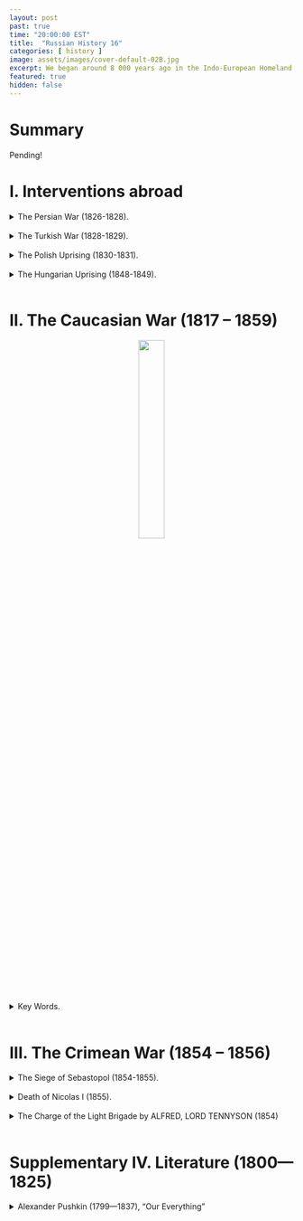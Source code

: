 ```yaml
---
layout: post
past: true
time: "20:00:00 EST"
title:  "Russian History 16"
categories: [ history ]
image: assets/images/cover-default-02B.jpg
excerpt: We began around 8 000 years ago in the Indo-European Homeland and ended in 988, when Vladimir the Great adopted Orthodox Christianity.
featured: true
hidden: false
---
```


# Summary

Pending!

# I. Interventions abroad 

<details>
   <summary>The Persian War (1826-1828).</summary>
      <ul>
         <li>Griboyedov.</li>
      </ul>
</details>
<br>

<details>
   <summary>The Turkish War (1828-1829).</summary>
   <ul>
      <li>The Greek-Turkish war of national liberation;</li>
      <li>Lord Byron;</li>
      <li>The Navarin naval battle.</li>
   </ul>
  <figure style="text-align: center;">
    <img src="{{ site.baseurl }}/assets/images/2021-05-24-img_01.jpg" 
         style="width: 45%;"/>
      <figcaption style="font-style: italic; font-size: 10;">Pushkin’s 'Journey to Erzurum'</figcaption>
  </figure>
</details>
<br>

<details>
   <summary>The Polish Uprising (1830-1831).</summary>
   <figure style="text-align: center;"><img src="{{ site.baseurl }}/assets/images/2021-05-24-img_02.jpg" style="width: 45%;"/><figcaption style="font-style: italic; font-size: 10;">Russia is the policeman of Europe.</figcaption>
   </figure>
   <ul>
      <li>Karolina Sobańska: Secretary to Count General de Witt, her official lover: both agents of the Russian secret police! Her sister, Evelina Gańska, later married Balzac.</li>
      <li>Pushkin: “Ja vas ljubil” (Lecture 15).</li>
      <li>Adam Mickiewicz: A trip to Crimea on the “Karolina” yacht  (probably the only case in the history of literature where a secret police operation resulted in a poetic  masterpiece).</li>
   </ul>
</details>
<br>

<details>
   <summary>The Hungarian Uprising (1848-1849).</summary>
   <ul>
      <li>Nicolas I sent in an army 280 000 strong.</li>
      <li>13 martyrs hanged.</li>
      <li>Sandor Petőfi (blowing up of his statue in Bratislava in 1919; finding of his skeleton in 1990 in Siberia)</li>
      <li><a href="https://www.gutenberg.org/files/40163/40163-h/40163-h.htm">Arminius Vambéry</a>.</li>
      </ul>
   <figure style="text-align: center;"><img src="{{ site.baseurl }}/assets/images/2021-05-24-img_03.jpg" style="height: 20%;"/><img src="{{ site.baseurl }}/assets/images/2021-05-24-img_04.jpg" style="height: 20%;"/></figure>
   <figure style="text-align: center;"><img src="{{ site.baseurl }}/assets/images/2021-05-24-img_05.jpg" style="width: 30%;"/><figcaption style="font-style: italic; font-size: 10;">Vámbéry’s journey to Bukhara (as Raşit Efendi).</figcaption></figure>
</details>
<br>

# II. The Caucasian War (1817 – 1859)
<div style="text-align: center;"><img src="{{ site.baseurl }}/assets/images/2021-05-24-img_06.jpg" style="width: 30%"/></div>
<details>
   <summary>Key Words.</summary>
   <ul>
      <li>Circassians;</li>
      <li>Shaov;</li>
      <li>Chechens;</li>
      <li>Avars;</li>
      <li>Shamil;</li>
      <li>Leo Tolstoy; <a href="http://www.online-literature.com/tolstoy/hadji-murad/1/">Hadji Murad</a>.</li>
   </ul>
</details>
<br>

# III. The Crimean War (1854 – 1856)

<details>
   <summary>The Siege of Sebastopol (1854-1855).</summary>
   <figure style="text-align: center;"><img src="{{ site.baseurl }}/assets/images/2021-05-24-img_07.jpg" style="width: 30%;"/><figcaption style="font-style: italic; font-size: 10;">Montreal, Place du Canada: one of the Russian guns seized by the British troops in Sebastopol.</figcaption></figure>
</details>
<br>

<details>
   <summary>Death of Nicolas I (1855).</summary>
   <ul>
      <li>Probable suicide;</li>
      <li>Nicolas I's personal doctor left Russia immediately;</li>
      <li>The Tzar formally prohibited an autopsy.</li>
   </ul>
</details>
<br>

<details>
   <summary>The Charge of the Light Brigade by ALFRED, LORD TENNYSON (1854)</summary>
   <div>
      I<br>
      Half a league, half a league,<br>
      Half a league onward,<br>
      All in the valley of Death<br>
         Rode the six hundred.<br>
      “Forward, the Light Brigade!<br>
      Charge for the guns!” he said.<br>
      Into the valley of Death<br>
         Rode the six hundred.<br>
      <br>
      II<br>
      “Forward, the Light Brigade!”<br>
      Was there a man dismayed?<br>
      Not though the soldier knew<br>
         Someone had blundered.<br>
         Theirs not to make reply,<br>
         Theirs not to reason why,<br>
         Theirs but to do and die.<br>
         Into the valley of Death<br>
         Rode the six hundred.<br>
         <br>
      III<br>
      Cannon to right of them,<br>
      Cannon to left of them,<br>
      Cannon in front of them<br>
         Volleyed and thundered;<br>
      Stormed at with shot and shell,<br>
      Boldly they rode and well,<br>
      Into the jaws of Death,<br>
      Into the mouth of hell<br>
         Rode the six hundred.<br>
      <br>
      IV<br>
      Flashed all their sabres bare,<br>
      Flashed as they turned in air<br>
      Sabring the gunners there,<br>
      Charging an army, while<br>
         All the world wondered.<br>
      Plunged in the battery-smoke<br>
      Right through the line they broke;<br>
      Cossack and Russian<br>
      Reeled from the sabre stroke<br>
         Shattered and sundered.<br>
      Then they rode back, but not<br>
         Not the six hundred.<br>
      <br>
      V<br>
      Cannon to right of them,<br>
      Cannon to left of them,<br>
      Cannon behind them<br>
         Volleyed and thundered;<br>
      Stormed at with shot and shell,<br>
      While horse and hero fell.<br>
      They that had fought so well<br>
      Came through the jaws of Death,<br>
      Back from the mouth of hell,<br>
      All that was left of them,<br>
         Left of six hundred.<br>
      <br>
      VI<br>
      When can their glory fade?<br>
      O the wild charge they made!<br>
         All the world wondered.<br>
      Honour the charge they made!<br>
      Honour the Light Brigade,<br>
         Noble six hundred!<br>
   </div>
</details>
<br>

# Supplementary  IV. Literature (1800—1825)

<details>
<summary>Alexander Pushkin (1799—1837), “Our Everything”</summary>
<figure style="text-align: center;">
<img src="{{ site.baseurl }}/assets/images/poetry-pushkin.png" style="width: 30%;"/>
</figure><br>
<ul>
   &#8594; Pushkin’s granddad: Abraham Ganibal, Peter the Great’s Blackamoor (reminder: Lecture No. 9)<br><br>
   &#8594; Arína Rodiónovna, the beloved nanny<br><br>
   &#8594; Lyceum (reminder: Derzhavin, Lecture No. 5)<br><br>
   &#8594; Multiple exiles<br><br>
   &#8594; Decembrists<br><br>
   &#8594; Duel and death (January 1837) <br><br>
</ul>
   <figure style="text-align: center;">
    <img src="{{ site.baseurl }}/assets/images/2021-05-24-img_08.jpg" 
         style="width: 30%;"/>
      <figcaption style="font-style: italic; font-size: 10;">5 Decembrists who were executed, drawn by Pushkin with the caption: 'I could be hanging as well, as a bufoon…'</figcaption>
  </figure>
   <figure style="text-align: center;">
    <img src="{{ site.baseurl }}/assets/images/2021-05-24-img_09.jpg" 
         style="width: 30%;"/>
      <figcaption style="font-style: italic; font-size: 10;">Pushkin’s wife: Natalya Goncharova</figcaption>
   </figure>
   <details>
      <summary>A poem by Alexander Pushkin: “I loved you”.</summary>
         <div class="poem">
            <div>
               <p>Я вас любил: любовь ещё, быть может,
               В душе моей угасла не совсем;
               Но пусть она вас больше не тревожит;
               Я не хочу печалить вас ничем.
               Я вас любил безмолвно, безнадежно,
               То робостью, то ревностью томим;
               Я вас любил так искренно, так нежно,
               Как дай вам Бог любимой быть другим
               </p>
            </div>
            <div>
               <p>I loved you, and I probably still do.
               And for a while the feeling may remain.
               But let my love no longer trouble you,
               I do not wish to cause you any pain.
               I loved you; and the hopelessness I knew,
               The jealousy, the shyness- though in vain-
               Made up a love so tender and so true
               As may God grant you to be loved again.
               </p>
            </div>
         </div>
         <br>
   </details>
   <details>
      <summary>Prose</summary>
      <div>
         <ul>
            <li>“The Captain’s Daughter”</li>
            <li>“Dubrovsky”</li>
         </ul>
      </div>
   </details>
   <details>
      <summary>Plays</summary>
      <div>
         <ul>
            <li>“Boris Godunov” (reminder: Lecture No. 5)</li>
            <li>“Little Tragedies”, <a href="https://www.youtube.com/watch?v=1Ke33_1de_Y">“Faust” & “Egyptian Nights”</a></li>
         </ul>
      </div>
   </details>
      <details>
      <summary>History</summary>
      <div>
         <ul>
            <li>“The History of Pugachëv”</li>
            <li>“The Blackamoor of Peter the Great” (Rus. noun ARAP means ‘Negro’; ARAB is ‘Arab’).</li>
         </ul>
      </div>
   </details>
</details>

<!-- # Lecture Transcript

# References. -->